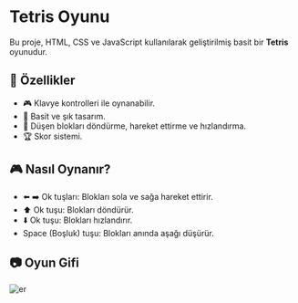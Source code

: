 # Tetris Oyunu

Bu proje, HTML, CSS ve JavaScript kullanılarak geliştirilmiş basit bir **Tetris** oyunudur.

## 🚀 Özellikler
- 🎮 Klavye kontrolleri ile oynanabilir.
- 🎨 Basit ve şık tasarım.
- 🔄 Düşen blokları döndürme, hareket ettirme ve hızlandırma.
- 🏆 Skor sistemi.


## 🎮 Nasıl Oynanır?
- ⬅️ ➡️ Ok tuşları: Blokları sola ve sağa hareket ettirir.
- ⬆️ Ok tuşu: Blokları döndürür.
- ⬇️ Ok tuşu: Blokları hızlandırır.
- Space (Boşluk) tuşu: Blokları anında aşağı düşürür.

## 📷 Oyun Gifi
![er](https://github.com/user-attachments/assets/85529ad9-600d-4c02-960c-e9640cc34e57)



